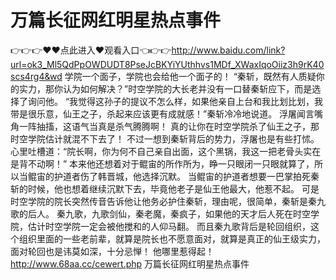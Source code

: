 # 万篇长征网红明星热点事件
👉👉👉♥♥点此进入♥观看入口👈👉👉http://www.baidu.com/link?url=ok3_Ml5QdPpOWDUDT8PseJcBKYiYUthhvs1MDf_XWaxIqoOiiz3h9rK40scs4rg4&wd
学院一个面子，学院也会给他一个面子的！
    “秦斩，既然有人质疑你的实力，那你认为如何解决？”时空学院的大长老并没有一口替秦斩应下，而是选择了询问他。
    “我觉得这孙子的提议不怎么样，如果他亲自上台和我比划比划，我带是很乐意，仙王之子，杀起来应该更有成就感！”秦斩冷冷地说道。
    浮屠闻言嘴角一阵抽搐，这语气当真是杀气腾腾啊！
    真的让你在时空学院杀了仙王之子，那时空学院估计就混不下去了！
    不过一想到秦斩背后的势力，浮屠也是有些打怵。
    心里吐槽道：“院长啊，你为何不自己亲自出面，这个黑锅，我这一把老骨头实在是背不动啊！”
    本来他还想着对于鲲宙的所作所为，睁一只眼闭一只眼就算了，所以当鲲宙的护道者伤了韩晋城，他选择沉默。
    当鲲宙的护道者想要一巴掌拍死秦斩的时候，他也想着继续沉默下去，毕竟他老子是仙王他最大，他惹不起。
    可是时空学院的院长突然传音告诉他让他务必护住秦斩，理由呢，很简单，秦斩是秦九歌的后人。
    秦九歌，九歌剑仙，秦老魔，秦疯子，如果他的天才后人死在时空学院，估计时空学院一定会被他搅和的人仰马翻。
    而且秦九歌背后是轮回组织，这个组织里面的一些老前辈，就算是院长也不愿意面对，就算是真正的仙王级实力，面对轮回也是讳莫如深，十分忌惮！
    他哪里惹得起！
http://www.68aa.cc/cewert.php
万篇长征网红明星热点事件
